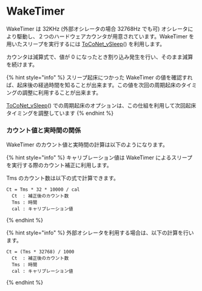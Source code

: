 # WakeTimer

WakeTimer は 32KHz (外部オシレータの場合 32768Hz でも可) オシレータにより駆動し、２つのハードウェアカウンタが用意されています。WakeTimer を用いたスリープを実行するには [ToCoNet_vSleep](../../twelite-net-api-ref/twelite-net-guan-shu/toconet_vsleep.md)() を利用します。

カウンタは減算式で、値が 0 になったとき割り込み発生を行い、そのまま減算を続けます。

{% hint style="info" %}
スリープ起床につかった WakeTimer の値を確認すれば、起床後の経過時間を知ることが出来ます。この値を次回の周期起床のタイミングの調整に利用することが出来ます。

[ToCoNet_vSleep](../../twelite-net-api-ref/twelite-net-guan-shu/toconet_vsleep.md)() での周期起床のオプションは、この仕組を利用して次回起床タイミングを調整しています
{% endhint %}

### カウント値と実時間の関係

WakeTimer のカウント値と実時間の計算は以下のようになります。

{% hint style="info" %}
キャリブレーション値は WakeTimer によるスリープを実行する際のカウント補正に利用します。

Tms のカウント数は以下の式で計算できます。

```
Ct = Tms * 32 * 10000 / cal
  Ct  : 補正後のカウント数
  Tms : 時間
  cal : キャリブレーション値
```
{% endhint %}

{% hint style="info" %}
外部オシレータを利用する場合は、以下の計算を行います。

```
Ct = (Tms * 32768) / 1000
  Ct  : 補正後のカウント数
  Tms : 時間
  cal : キャリブレーション値
```
{% endhint %}



##  <a href="yin-shu" id="yin-shu"></a>
